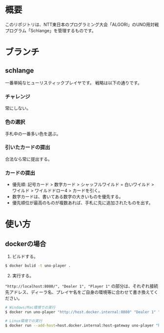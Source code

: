 # 概要
このリポジトリは、NTT東日本のプログラミング大会「ALGORI」のUNO用対戦プログラム「Schlange」を管理するものです。

# ブランチ

## schlange

一番単純なヒューリスティックプレイヤです。
戦略は以下の通りです。

### チャレンジ

常にしない。

### 色の選択

手札中の一番多い色を選ぶ。

### 引いたカードの提出

合法なら常に提出する。

### カードの提出

- 優先順: 記号カード > 数字カード > シャッフルワイルド = 白いワイルド > ワイルド > ワイルドドロー4 > カードを引く。
- 数字カードは、書いてある数字の大きいものを優先する。
- 優先順位が最高のものが複数あれば、手札に先に追加されたものを出す。

# 使い方

## dockerの場合

1. ビルドする。

```bash
$ docker bulid -t uno-player .
```

2. 実行する。

`"http://localhost:8080/", "Dealer 1", "Player 1"`
の部分は、それぞれ接続先アドレス、ディーラ名、プレイヤ名をご自身の環境等に合わせて書き換えてください。


```bash
# Windows/Mac環境での実行
$ docker run uno-player "http://host.docker.internal:8080" "Dealer 1" "Player 1"

# Linux環境での実行
$ docker run --add-host=host.docker.internal:host-gateway uno-player "http://host.docker.internal:8080" "Dealer 1" "Player 1"
```
